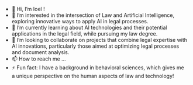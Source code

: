 - 👋 Hi, I’m Ioel !
- 👀 I’m interested in the intersection of Law and Artificial Intelligence, exploring innovative ways to apply AI in legal processes.
- 🌱 I’m currently learning about AI technologies and their potential applications in the legal field, while pursuing my law degree.
- 💞️ I’m looking to collaborate on projects that combine legal expertise with AI innovations, particularly those aimed at optimizing legal processes and document analysis.
- 📫 How to reach me ...
- ⚡ Fun fact: I have a background in behavioral sciences, which gives me a unique perspective on the human aspects of law and technology!

<!---
ioioka/ioioka is a ✨ special ✨ repository because its `README.md` (this file) appears on your GitHub profile.
You can click the Preview link to take a look at your changes.
--->
